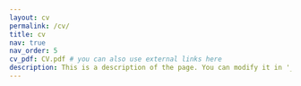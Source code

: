 ```yaml
---
layout: cv
permalink: /cv/
title: cv
nav: true
nav_order: 5
cv_pdf: CV.pdf # you can also use external links here
description: This is a description of the page. You can modify it in '_pages/cv.md'. You can also change or remove the top pdf download button.
---
```

